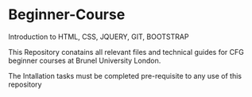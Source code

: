 # Beginner-Course
Introduction to HTML, CSS, JQUERY, GIT, BOOTSTRAP

This Repository conatains all relevant files and technical guides for CFG beginner courses at Brunel University London.

The Intallation tasks must be completed pre-requisite to any use of this repository
